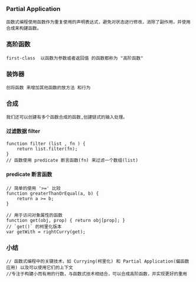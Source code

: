    
### Partial Application


    函数式编程使用函数作为重复使用的声明表达式，避免对状态进行修改，消除了副作用，并使用合成来构建函数。

###  高阶函数 

    first-class  以函数为参数或者返回值 的函数都称为 "高阶函数"

### 装饰器 

    创将函数 来增加其他函数的放方法 和行为 

### 合成 

    我们还可以创建有多个函数合成的函数,创建链式的输入处理。

#### 过滤数据 filter

    function filter (list , fn ) {
        return list.filter(fn);
    }
    // 函数使用 predicate 断言函数(fn) 来过滤一个数组(list)
    
#### predicate 断言函数

    // 简单的使用 '>=' 比较
    function greaterThanOrEqual(a, b) {  
        return a >= b;
    }

    // 用于访问对象属性的函数
    function get(obj, prop) { return obj[prop]; }  
    // `get()` 的柯里化版本
    var getWith = rightCurry(get); 

### 小结

    // 函数式编程中的关键技术，如 Currying(柯里化) 和 Partial Application(偏函数应用) 以及可以使用它们的上下文
    //专注于构建小而有用的行数，与函数式技术相结合，可以合成高阶函数，并实现更好的重用
